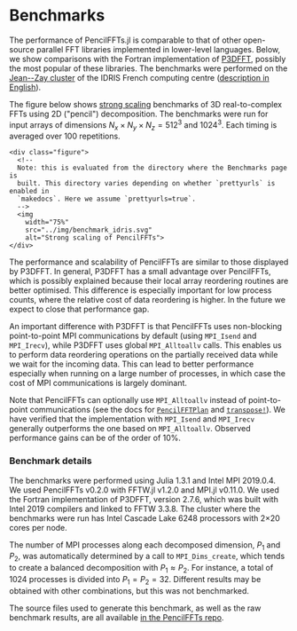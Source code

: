 # Benchmarks

The performance of PencilFFTs.jl is comparable to that of other open-source
parallel FFT libraries implemented in lower-level languages.
Below, we show comparisons with the Fortran implementation of
[P3DFFT](https://www.p3dfft.net/), possibly the most popular of these
libraries.
The benchmarks were performed on the [Jean--Zay
cluster](http://www.idris.fr/jean-zay/jean-zay-presentation.html) of the IDRIS
French computing centre
([description in
English](http://www.idris.fr/eng/jean-zay/cpu/jean-zay-cpu-hw-eng.html)).

The figure below shows [strong
scaling](https://en.wikipedia.org/wiki/Scalability#Weak_versus_strong_scaling)
benchmarks of 3D real-to-complex FFTs using 2D ("pencil") decomposition.
The benchmarks were run for input arrays of dimensions
$N_x × N_y × N_z = 512^3$ and $1024^3$.
Each timing is averaged over 100 repetitions.

```@raw html
<div class="figure">
  <!--
  Note: this is evaluated from the directory where the Benchmarks page is
  built. This directory varies depending on whether `prettyurls` is enabled in
  `makedocs`. Here we assume `prettyurls=true`.
  -->
  <img
    width="75%"
    src="../img/benchmark_idris.svg"
    alt="Strong scaling of PencilFFTs">
</div>
```

The performance and scalability of PencilFFTs are similar to those displayed
by P3DFFT.
In general, P3DFFT has a small advantage over PencilFFTs, which is possibly
explained because their local array reordering routines are better optimised.
This difference is especially important for low process counts, where the
relative cost of data reordering is higher.
In the future we expect to close that performance gap.

An important difference with P3DFFT is that PencilFFTs uses non-blocking
point-to-point MPI communications by default (using `MPI_Isend` and
`MPI_Irecv`), while P3DFFT uses global `MPI_Alltoallv` calls.
This enables us to perform data reordering operations on the partially received
data while we wait for the incoming data.
This can lead to better performance especially when running on a large number
of processes, in which case the cost of MPI communications is largely dominant.

Note that PencilFFTs can optionally use `MPI_Alltoallv` instead of
point-to-point communications (see the docs for [`PencilFFTPlan`](@ref) and
[`transpose!`](@ref)).
We have verified that the implementation with `MPI_Isend` and `MPI_Irecv` generally
outperforms the one based on `MPI_Alltoallv`.
Observed performance gains can be of the order of 10%.

### Benchmark details

The benchmarks were performed using Julia 1.3.1 and Intel MPI 2019.0.4.
We used PencilFFTs v0.2.0 with FFTW.jl v1.2.0 and MPI.jl v0.11.0.
We used the Fortran implementation of P3DFFT, version 2.7.6,
which was built with Intel 2019 compilers and linked to FFTW 3.3.8.
The cluster where the benchmarks were run has Intel Cascade Lake 6248
processors with 2×20 cores per node.

The number of MPI processes along each decomposed dimension, $P_1$ and $P_2$,
was automatically determined by a call to `MPI_Dims_create`,
which tends to create a balanced decomposition with $P_1 ≈ P_2$.
For instance, a total of 1024 processes is divided into $P_1 = P_2 = 32$.
Different results may be obtained with other combinations, but this was not
benchmarked.

The source files used to generate this benchmark, as well as the raw benchmark
results, are all available [in the
PencilFFTs repo](https://github.com/jipolanco/PencilFFTs.jl/tree/master/benchmarks/clusters/idris.jean_zay).
